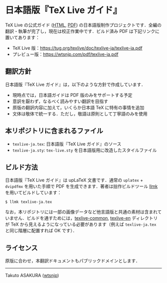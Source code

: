 # 日本語版『TeX Live ガイド』

TeX Live の公式ガイド ([HTML](https://www.tug.org/texlive/doc/texlive-en/texlive-en.html), [PDF](https://www.tug.org/texlive/doc/texlive-en/texlive-en.pdf)) の日本語版制作プロジェクトです．全編の翻訳・執筆が完了し，現在は校正作業中です．ビルド済み PDF は下記リンクに置いてあります：

* TeX Live 版：<https://tug.org/texlive/doc/texlive-ja/texlive-ja.pdf>
* プレビュー版：<https://wtsnjp.com/pdf/texlive-ja.pdf>

## 翻訳方針

日本語版『TeX Live ガイド』は，以下のような方針で作成しています．

* 現時点では，日本語ガイドは PDF 版のみをサポートする予定
* 意訳を厭わず，なるべく読みやすい翻訳を目指す
* 原版の翻訳内容に加えて，いくらか日本語 TeX に特有の事情を追加
* 文体は敬体で統一する．ただし，敬語は原則として丁寧語のみを使用

## 本リポジトリに含まれるファイル

* `texlive-ja.tex`: 日本語版『TeX Live ガイド』のソース
* `texlive-ja.sty`: `tex-live.sty` を日本語版用に改造したスタイルファイル

## ビルド方法

日本語版『TeX Live ガイド』は upLaTeX 文書です．通常の `uplatex` + `dvipdfmx` を用いた手順で PDF を生成できます．著者は拙作ビルドツール [llmk](https://github.com/wtsnjp/llmk) を用いてビルドしています：

```
$ llmk texlive-ja.tex
```

なお，本リポジトリには一部の画像データなど他言語版と共通の素材は含まれていません．ビルドを通すためには，[texlive-common](https://www.tug.org/texlive/doc/texlive-common/), [texlive-en](https://www.tug.org/texlive/doc/texlive-en/) ディレクトリが TeX から見えるようになっている必要があります（例えば `texlive-ja.tex` と同じ階層に配置すれば OK です）．

## ライセンス

原版に合わせ，本翻訳ドキュメントもパブリックドメインとします．

---

Takuto ASAKURA ([wtsnjp](https://twitter.com/wtsnjp))
